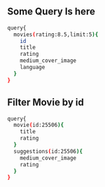 
## Some Query Is here

```bash
query{
  movies(rating:8.5,limit:5){ 
    id
    title
    rating
    medium_cover_image
    language
  }
}
```

## Filter Movie by id
```bash
query{
  movie(id:25506){
    title
    rating
  }
  suggestions(id:25506){
    medium_cover_image
    rating
  }
}
```
